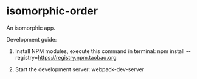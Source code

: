 # isomorphic-order
An isomorphic app.

Development guide:

1. Install NPM modules, execute this command in terminal:
npm install --registry=https://registry.npm.taobao.org

2. Start the development server:
webpack-dev-server


